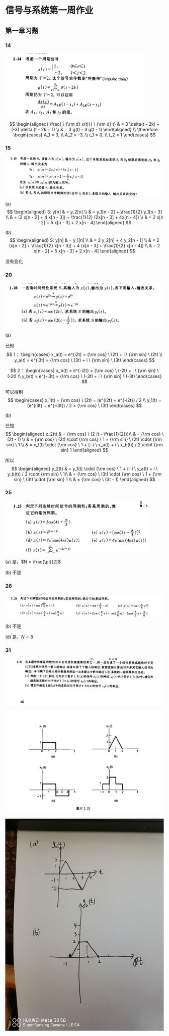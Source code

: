# 信号与系统第一周作业

## 第一章习题

### 14

![1.14](./1.14.png)

$$
    \begin{aligned}
        \frac{ \ {\rm d} x(t)}{ \ {\rm d} t} & = 3 \delta(t - 2k) + (-3) \delta (t - 2k + 1) \\
                                    & = 3 g(t) - 3 g(t - 1)
    \end{aligned}
    \\
\therefore
    \begin{cases}
        A_1 = 3, \\
        A_2 = -3, \\
        t_1 = 0, \\
        t_2 = 1
    \end{cases}
$$

### 15

![1.15](./1.15.png)

(a)
$$
    \begin{aligned}
        S: y[n] & = y_2[n] \\
                & = y_1[n - 2] + \frac{1}{2} y_1[n - 3] \\
                & = (2 x[n - 2] + 4 x[n - 3]) + \frac{1}{2} (2x[n - 3] + 4x[n - 4]) \\
                & = 2 x[n - 2] + 5 x[n - 3] + 2 x[n - 4]
    \end{aligned}
$$

(b)
$$
    \begin{aligned}
        S: y[n] & = y_1[n] \\
                & = 2 y_2[n] + 4 y_2[n - 1] \\
                & = 2 (x[n - 2] + \frac{1}{2} x[n - 3]) + 4 (x[n - 3] + \frac{1}{2} x[n - 4]) \\
                & = 2 x[n - 2] + 5 x[n - 3] + 2 x[n - 4]
    \end{aligned}
$$

没有变化

### 20

![1.20](./1.20.png)

(a)

已知
$$
1：
    \begin{cases}
        x_a(t) = e^{i2t} = {\rm cos} \ (2t) + i \ {\rm sin} \ (2t) \\
        y_a(t) = e^{i3t} = {\rm cos} \ (3t) + i \ {\rm sin} \ (3t)
    \end{cases}
$$

$$
2：
    \begin{cases}
        x_b(t) = e^{-i2t} = {\rm cos} \ (-2t) + i \ {\rm sin} \ (-2t) \\
        y_b(t) = e^{-i3t} = {\rm cos} \ (-3t) + i \ {\rm sin} \ (-3t)
    \end{cases}
$$

可以得到
$$
    \begin{cases}
        x_1(t) = {\rm cos} \ (2t) = (e^{i2t} + e^{-i2t}) / 2 \\
        y_1(t) = (e^{i3t} + e^{-i3t}) / 2 = {\rm cos} \ (3t)
    \end{cases}
$$

(b)

已知
$$
    \begin{aligned}
        x_2(t) & = {\rm cos} \ (2 (t - \frac{1}{2}))\\
            & = {\rm cos} \ (2t - 1) \\
            & = {\rm cos} \ (2t) \cdot {\rm cos} \ 1 + {\rm sin} \ (2t) \cdot {\rm sin} \ 1 \\
            & = x_1(t) \cdot {\rm cos} \ 1 + (- i \ x_a(t) + i \ x_b(t)) / 2 \cdot {\rm sin} 1
    \end{aligned}
$$

所以
$$
    \begin{aligned}
        y_2(t) & = y_1(t) \cdot {\rm cos} \ 1 + (- i \ y_a(t) + i \ y_b(t)) / 2 \cdot {\rm sin} \ 1\\
            & = {\rm cos} \ (3t) \cdot {\rm cos} \ 1 + {\rm sin} \ (3t) \cdot {\rm sin} 1 \\
            & = {\rm cos} \ (3t - 1)
    \end{aligned}
$$

### 25

![1.25](./1.25.png)

(a) 是，$N = \frac{\pi}{2}$

(b) 不是

### 26

![1.26](./1.26.png)

(b) 不是

(d) 是，$N = 8$

### 31

![1.31.1](./1.31.1.png)

![1.31.2](./1.31.2.png)

![1.31](./1.31ans.jpg)